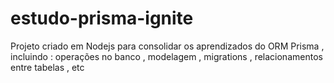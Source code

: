 # estudo-prisma-ignite

Projeto criado em Nodejs para consolidar os aprendizados do ORM Prisma , incluindo : operações no banco , modelagem , migrations , relacionamentos entre tabelas , etc 
